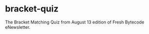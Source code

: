 bracket-quiz
============

The Bracket Matching Quiz from August 13 edition of Fresh Bytecode eNewsletter.
